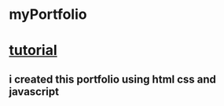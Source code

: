 # myPortfolio

# [tutorial](https://youtu.be/3Kc0NoAcqgI?si=3wg87AQYeJPfbe_v)

## i created this portfolio using html css and javascript 
